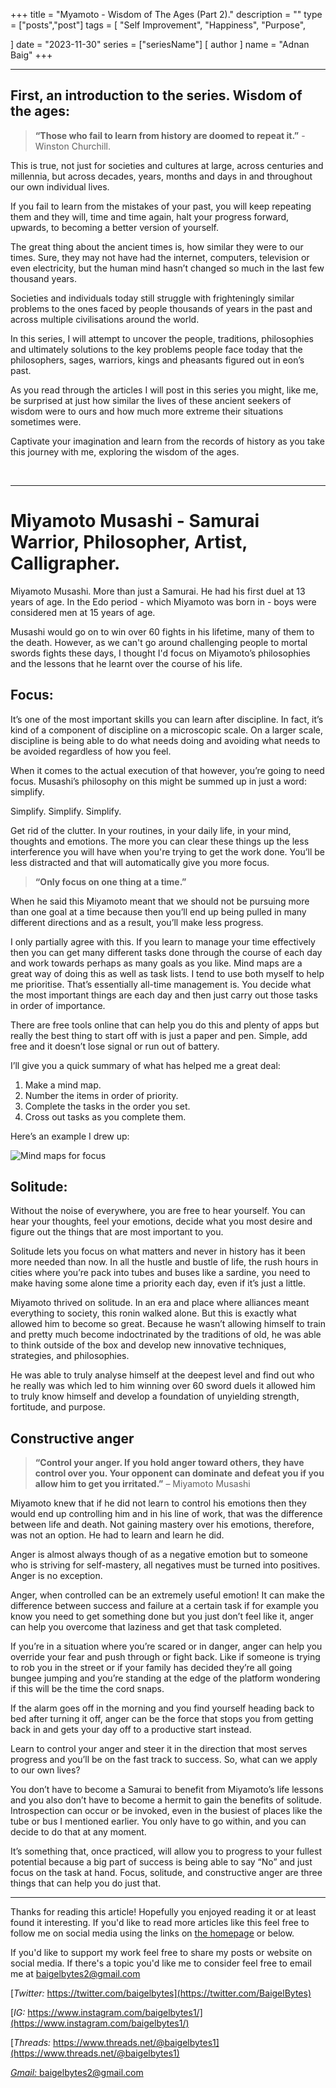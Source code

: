 +++
title = "Myamoto - Wisdom of The Ages (Part 2)."
description = ""
type = ["posts","post"]
tags = [
	"Self Improvement",
	"Happiness",
	"Purpose",
    
]
date = "2023-11-30"
series = ["seriesName"]
[ author ]
  name = "Adnan Baig"
+++

---


## First, an introduction to the series. Wisdom of the ages:

> **“Those who fail to learn from history are doomed to repeat it.”** - Winston Churchill.

This is true, not just for societies and cultures at large, across centuries and millennia, but across decades, years, months and days in and throughout our own individual lives.

If you fail to learn from the mistakes of your past, you will keep repeating them and they will, time and time again, halt your progress forward, upwards, to becoming a better version of yourself.

The great thing about the ancient times is, how similar they were to our times. Sure, they may not have had the internet, computers, television or even electricity, but the human mind hasn’t changed so much in the last few thousand years.

Societies and individuals today still struggle with frighteningly similar problems to the ones faced by people thousands of years in the past and across multiple civilisations around the world.

In this series, I will attempt to uncover the people, traditions, philosophies and ultimately solutions to the key problems people face today that the philosophers, sages, warriors, kings and pheasants figured out in eon’s past.

As you read through the articles I will post in this series you might, like me, be surprised at just how similar the lives of these ancient seekers of wisdom were to ours and how much more extreme their situations sometimes were.

Captivate your imagination and learn from the records of history as you take this journey with me, exploring the wisdom of the ages.

&nbsp;

---

# Miyamoto Musashi - Samurai Warrior, Philosopher, Artist, Calligrapher.


Miyamoto Musashi. More than just a Samurai. He had his first duel at 13 years of age. In the Edo period - which Miyamoto was born in - boys were considered men at 15 years of age.

Musashi would go on to win over 60 fights in his lifetime, many of them to the death. However, as we can't go around challenging people to mortal swords fights these days, I thought I'd focus on Miyamoto’s philosophies and the lessons that he learnt over the course of his life.

## Focus:

It’s one of the most important skills you can learn after discipline. In fact, it’s kind of a component of discipline on a microscopic scale. On a larger scale, discipline is being able to do what needs doing and avoiding what needs to be avoided regardless of how you feel.

When it comes to the actual execution of that however, you’re going to need focus. Musashi’s philosophy on this might be summed up in just a word: simplify.

Simplify. Simplify. Simplify.

Get rid of the clutter. In your routines, in your daily life, in your mind, thoughts and emotions. The more you can clear these things up the less interference you will have when you're trying to get the work done. You’ll be less distracted and that will automatically give you more focus.

> **“Only focus on one thing at a time.”**

When he said this Miyamoto meant that we should not be pursuing more than one goal at a time because then you’ll end up being pulled in many different directions and as a result, you’ll make less progress.

I only partially agree with this. If you learn to manage your time effectively then you can get many different tasks done through the course of each day and work towards perhaps as many goals as you like.
Mind maps are a great way of doing this as well as task lists. I tend to use both myself to help me prioritise. That’s essentially all-time management is. You decide what the most important things are each day and then just carry out those tasks in order of importance.

There are free tools online that can help you do this and plenty of apps but really the best thing to start off with is just a paper and pen. Simple, add free and it doesn’t lose signal or run out of battery.

I’ll give you a quick summary of what has helped me a great deal:

1.	Make a mind map.
2.	Number the items in order of priority.
3.	Complete the tasks in the order you set.
4.	Cross out tasks as you complete them.

Here’s an example I drew up:


![Mind maps for focus](/wota2-focus.png 'Mind maps for focus')
 

## Solitude:

Without the noise of everywhere, you are free to hear yourself. You can hear your thoughts, feel your emotions, decide what you most desire and figure out the things that are most important to you.

Solitude lets you focus on what matters and never in history has it been more needed than now. In all the hustle and bustle of life, the rush hours in cities where you’re pack into tubes and buses like a sardine, you need to make having some alone time a priority each day, even if it’s just a little.

Miyamoto thrived on solitude. In an era and place where alliances meant everything to society, this ronin walked alone. But this is exactly what allowed him to become so great. Because he wasn’t allowing himself to train and pretty much become indoctrinated by the traditions of old, he was able to think outside of the box and develop new innovative techniques, strategies, and philosophies.

He was able to truly analyse himself at the deepest level and find out who he really was which led to him winning over 60 sword duels it allowed him to truly know himself and develop a foundation of unyielding strength, fortitude, and purpose.


## Constructive anger

> **“Control your anger. If you hold anger toward others, they have control over you. Your opponent can dominate and defeat you if you allow him to get you irritated.”** – Miyamoto Musashi

Miyamoto knew that if he did not learn to control his emotions then they would end up controlling him and in his line of work, that was the difference between life and death. Not gaining mastery over his emotions, therefore, was not an option. He had to learn and learn he did.

Anger is almost always though of as a negative emotion but to someone who is striving for self-mastery, all negatives must be turned into positives. Anger is no exception.

Anger, when controlled can be an extremely useful emotion! It can make the difference between success and failure at a certain task if for example you know you need to get something done but you just don’t feel like it, anger can help you overcome that laziness and get that task completed.

If you’re in a situation where you’re scared or in danger, anger can help you override your fear and push through or fight back. Like if someone is trying to rob you in the street or if your family has decided they’re all going bungee jumping and you’re standing at the edge of the platform wondering if this will be the time the cord snaps.

If the alarm goes off in the morning and you find yourself heading back to bed after turning it off, anger can be the force that stops you from getting back in and gets your day off to a productive start instead.

Learn to control your anger and steer it in the direction that most serves progress and you’ll be on the fast track to success.
So, what can we apply to our own lives?

You don’t have to become a Samurai to benefit from Miyamoto’s life lessons and you also don’t have to become a hermit to gain the benefits of solitude. Introspection can occur or be invoked, even in the busiest of places like the tube or bus I mentioned earlier. You only have to go within, and you can decide to do that at any moment.

It’s something that, once practiced, will allow you to progress to your fullest potential because a big part of success is being able to say “No” and just focus on the task at hand. Focus, solitude, and constructive anger are three things that can help you do just that.


---

Thanks for reading this article! Hopefully you enjoyed reading it or at least found it interesting. If you'd like to read more articles like this feel free to follow me on social media using the links on [the homepage](https://baigelbytes.com) or below.

If you'd like to support my work feel free to share my posts or website on social media. If there's a topic you'd like me to consider feel free to email me at baigelbytes2@gmail.com


[*Twitter:* https://twitter.com/baigelbytes](https://twitter.com/BaigelBytes)

[*IG:* https://www.instagram.com/baigelbytes1/](https://www.instagram.com/baigelbytes1/)

[*Threads:* https://www.threads.net/@baigelbytes1](https://www.threads.net/@baigelbytes1)

[*Gmail:* baigelbytes2@gmail.com](baigelbytes2@gmail.com)

